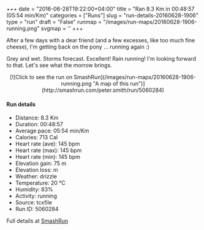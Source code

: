 +++
date = "2016-06-28T19:22:00+04:00"
title = "Ran 8.3 Km in 00:48:57 (05:54 min/Km)"
categories = ["Runs"]
slug = "run-details-20160628-1906"
type = "run"
draft = "False"
runmap = "/images/run-maps/20160628-1906-running.png"
svgmap = '<polyline points="17 64, 17 64, 14 67, 14 67, 12 67, 11 66, 9 65, 8 65, 5 65, 3 64, 0 63, 0 62, 4 57, 4 56, 14 46, 16 44, 18 41, 19 40, 19 40, 21 38, 23 36, 24 34, 26 32, 27 30, 32 25, 34 23, 35 22, 36 21, 37 19, 39 18, 39 17, 43 18, 50 22, 67 29, 72 31, 76 33, 90 39, 91 39, 92 40, 98 42, 100 43, 99 43, 100 44, 98 45, 96 48, 94 49, 93 49, 88 49, 85 48, 81 48, 77 49, 75 50, 69 56, 67 55, 66 56, 58 58, 55 59, 54 59, 54 59, 54 59, 54 59, 52 58, 50 60, 50 61, 47 62, 44 64, 41 65, 40 65, 37 64, 33 62, 32 62, 30 64, 28 66, 26 69, 25 70, 22 73, 20 75, 18 77, 15 81, 14 82, 9 80, 8 80, 6 79, 5 79, 9 74">'
+++

After a few days with a dear friend (and a few excesses, like too much fine cheese), I'm getting back on the pony ... running again :)

Grey and wet. Storms forecast. Excellent! Rain running! I'm looking forward to that. Let's see what the morrow brings. 

<!--more-->

<center>
[![Click to see the run on SmashRun](/images/run-maps/20160628-1906-running.png "A map of this run")](http://smashrun.com/peter.smith/run/5060284)
</center>

#### Run details

* Distance: 8.3 Km
* Duration: 00:48:57
* Average pace: 05:54 min/Km
* Calories: 713 Cal
* Heart rate (ave): 145 bpm
* Heart rate (max): 145 bpm
* Heart rate (min): 145 bpm
* Elevation gain: 75 m
* Elevation loss:  m
* Weather: drizzle
* Temperature: 20 &deg;C
* Humidity: 83%
* Activity: running
* Source: tcxfile
* Run ID: 5060284

Full details at [SmashRun](http://smashrun.com/peter.smith/run/5060284)